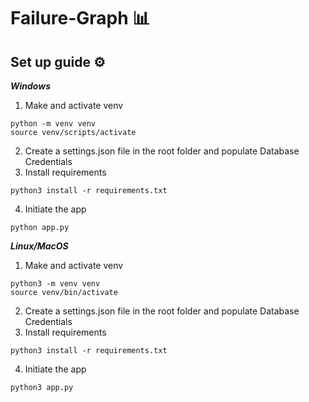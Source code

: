 # Failure-Graph 📊

##  Set up guide ⚙️

***Windows***
1. Make and activate venv
```
python -m venv venv
source venv/scripts/activate 
```
2. Create a settings.json file in the root folder and populate Database Credentials
3. Install requirements
```
python3 install -r requirements.txt
```
4. Initiate the app
```
python app.py
```
***Linux/MacOS***

1. Make and activate venv
```
python3 -m venv venv
source venv/bin/activate 
```
2. Create a settings.json file in the root folder and populate Database Credentials
3. Install requirements
```
python3 install -r requirements.txt
```
4. Initiate the app
```
python3 app.py

